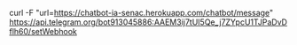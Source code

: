 curl -F "url=https://chatbot-ia-senac.herokuapp.com/chatbot/message" https://api.telegram.org/bot913045886:AAEM3ij7tUI5Qe_j7ZYpcU1TJPaDvDflh60/setWebhook